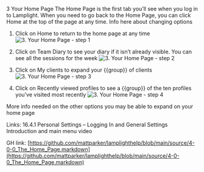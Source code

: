 3 Your Home Page
The Home Page is the first tab you’ll see when you log in to Lamplight. When you need to go back to the Home Page, you can click Home at the top of the page at any time.
Info here about changing options

1. Click on Home to return to the home page at any time
![3. Your Home Page - step 1](3._Your_Home_Page_im_1.png)

2. Click on Team Diary to see your diary if it isn’t already visible. You can see all the sessions for the week
![3. Your Home Page - step 2](3._Your_Home_Page_im_2.png)

3. Click on My clients to expand your {{group}} of clients
![3. Your Home Page - step 3](3._Your_Home_Page_im_3.png)

4. Click on Recently viewed profiles to see a {{group}} of the ten profiles you’ve visited most recently
![3. Your Home Page - step 4](3._Your_Home_Page_im_4.png)

More info needed on the other options you may be able to expand on your home page

Links: 16.4.1 Personal Settings – Logging In and General Settings
Introduction and main menu video

GH link: [https://github.com/mattparker/lamplighthelp/blob/main/source/4-0-0_The_Home_Page.markdown](https://github.com/mattparker/lamplighthelp/blob/main/source/4-0-0_The_Home_Page.markdown)
